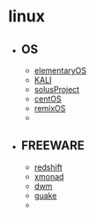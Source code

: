# linux

- ## OS
	- [elementaryOS](http://elementaryos.org/)
	- [KALI](https://www.kali.org/downloads/)
	- [solusProject](https://solus-project.com/download/)
	- [centOS](https://www.centos.org/)
	- [remixOS](http://www.jide.com/en/remixos)
	- 
- ## FREEWARE 
	- [redshift](http://jonls.dk/redshift/)
	- [xmonad](http://xmonad.org/)
	- [dwm](http://dwm.suckless.org/)
	- [guake](https://github.com/Guake/guake)
	- 
